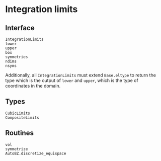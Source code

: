 # Integration limits

## Interface

```@docs
IntegrationLimits
lower
upper
box
symmetries
ndims
nsyms
```

Additionally, all `IntegrationLimits` must extend `Base.eltype` to return the
type which is the output of `lower` and `upper`, which is the type of
coordinates in the domain.

## Types

```@docs
CubicLimits
CompositeLimits
```

## Routines

```@docs
vol
symmetrize
AutoBZ.discretize_equispace
```
